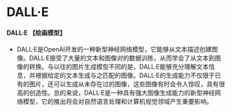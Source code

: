 # DALL·E

#### DALL·E 【绘画模型】

* DALL·E是OpenAI开发的一种新型神经网络模型，它能够从文本描述创建图像。DALL·E接受了大量的文本和图像对的数据训练，从而学会了从文本到图像的转换。与以往的图片生成模型不同的是，DALL·E能够充分理解文本信息，并根据给定的文本生成与之匹配的图像。DALL·E的生成能力不仅限于已有的图片，还可以生成从未存在过的图像，这些图像有时会令人惊叹，具有很高的创造性。总的来说，DALL·E是一种具有强大图像生成能力的新型神经网络模型，它的推出将会对自然语言处理和计算机视觉领域产生重要影响。
